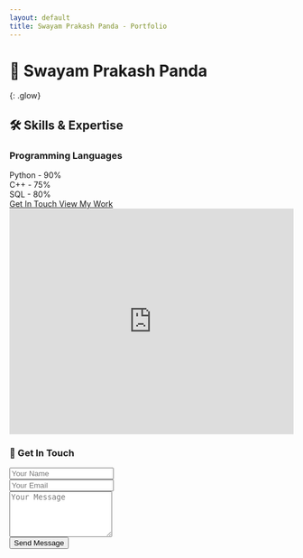 ```yaml
---
layout: default
title: Swayam Prakash Panda - Portfolio
---
```


<div class="glass-card" data-aos="fade-up">

# 🚀 Swayam Prakash Panda
{: .glow}

<!-- Your existing content with added classes -->

</div>

<div class="glass-card skills-section" data-aos="fade-up" data-aos-delay="200">

## 🛠️ Skills & Expertise

### Programming Languages
<div class="skill-bar">
    <div class="skill-progress" data-width="90">Python - 90%</div>
</div>
<div class="skill-bar">
    <div class="skill-progress" data-width="75">C++ - 75%</div>
</div>
<div class="skill-bar">
    <div class="skill-progress" data-width="80">SQL - 80%</div>
</div>

</div>

<!-- Add animated buttons -->
<div class="text-center" data-aos="zoom-in">
    <a href="mailto:swayam.panda200@gmail.com" class="btn-animated">
        <i class="fas fa-envelope"></i> Get In Touch
    </a>
    <a href="https://github.com/swayam200" class="btn-animated">
        <i class="fab fa-github"></i> View My Work
    </a>
</div>

<div class="glass-card">
    <canvas id="skillChart" width="400" height="200"></canvas>
</div>

<script src="https://cdn.jsdelivr.net/npm/chart.js"></script>
<script>
const ctx = document.getElementById('skillChart').getContext('2d');
const skillChart = new Chart(ctx, {
    type: 'radar',
    data: {
        labels: ['Python', 'Machine Learning', 'Data Analysis', 'SQL', 'Tableau', 'Git'],
        datasets: [{
            label: 'Skill Level',
            data: [90, 85, 90, 80, 75, 85],
            backgroundColor: 'rgba(54, 188, 247, 0.2)',
            borderColor: '#36BCF7',
            borderWidth: 2
        }]
    },
    options: {
        responsive: true,
        maintainAspectRatio: false
    }
});
</script>

<!-- Add this to your markdown where you want interactive code -->
<iframe height="400" style="width: 100%;" scrolling="no" title="Your Project Demo" 
        src="https://codepen.io/your-username/embed/your-pen-id?default-tab=html%2Cresult" 
        frameborder="no" loading="lazy" allowtransparency="true" allowfullscreen="true">
</iframe>

<div class="glass-card" data-aos="fade-up">
    <h3>📧 Get In Touch</h3>
    <form id="contact-form" action="https://formspree.io/f/your-form-id" method="POST">
        <div class="form-group">
            <input type="text" name="name" placeholder="Your Name" required>
        </div>
        <div class="form-group">
            <input type="email" name="email" placeholder="Your Email" required>
        </div>
        <div class="form-group">
            <textarea name="message" placeholder="Your Message" rows="5" required></textarea>
        </div>
        <button type="submit" class="btn-animated">Send Message</button>
    </form>
</div>